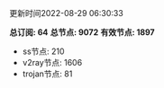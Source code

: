 更新时间2022-08-29 06:30:33

**总订阅: 64**
**总节点: 9072**
**有效节点: 1897**
- ss节点: 210
- v2ray节点: 1606
- trojan节点: 81
